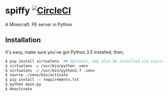 spiffy [![CircleCI](https://img.shields.io/circleci/project/spiffy/spiffy.svg)]()
======

A Minecraft: PE server in Python

## Installation
It's easy, make sure you've got Python 3.5 installed, then,
```sh
$ pip install virtualenv  ## Optional, may also be installed via source or Linux repository
$ virtualenv -p /usr/bin/python .venv
$ virtualenv -p /usr/bin/python2.7 .venv
$ source ./venv/bin/activate
$ pip install -r requirements.txt
$ python main.py
$ deactivate
```
